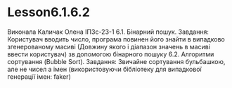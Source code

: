 # Lesson6.1.6.2
Виконала Каличак Олена ІПЗс-23-1 
6.1. Бінарний пошук. Завдання: Користувач вводить число, програма повинен його знайти в випадково згенерованому масиві (Довжину якого і діапазон значень в масиві ввести користувач) зв допомогою бінарного пошуку
6.2. Алгоритми сортування (Bubble Sort). Завдання: Звичайне сортування бульбашкою, але не чисел а імен (використовуючи бібліотеку для випадкової генерації імен: faker)
